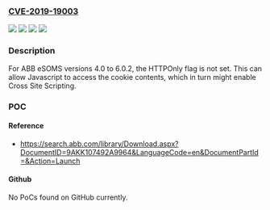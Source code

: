 ### [CVE-2019-19003](https://cve.mitre.org/cgi-bin/cvename.cgi?name=CVE-2019-19003)
![](https://img.shields.io/static/v1?label=Product&message=eSOMS&color=blue)
![](https://img.shields.io/static/v1?label=Version&message=4.0%20to%206.0.2%20&color=brightgreen)
![](https://img.shields.io/static/v1?label=Vulnerability&message=CWE-16%20Configuration&color=brightgreen)
![](https://img.shields.io/static/v1?label=Vulnerability&message=CWE-79%20Cross-site%20Scripting%20(XSS)&color=brightgreen)

### Description

For ABB eSOMS versions 4.0 to 6.0.2, the HTTPOnly flag is not set. This can allow Javascript to access the cookie contents, which in turn might enable Cross Site Scripting.

### POC

#### Reference
- https://search.abb.com/library/Download.aspx?DocumentID=9AKK107492A9964&LanguageCode=en&DocumentPartId=&Action=Launch

#### Github
No PoCs found on GitHub currently.

